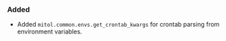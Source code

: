 <!--
A new scriv changelog fragment.
Uncomment the section that is right (remove the HTML comment wrapper).
-->

<!--
### Removed
- A bullet item for the Removed category.
-->

### Added
- Added `mitol.common.envs.get_crontab_kwargs` for crontab parsing from environment variables.

<!--
### Changed

- A bullet item for the Changed category.
-->
<!--
### Deprecated
- A bullet item for the Deprecated category.
-->
<!--
### Fixed
- A bullet item for the Fixed category.
-->
<!--
### Security
- A bullet item for the Security category.
-->
